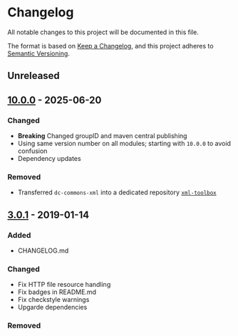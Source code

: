 # Changelog

All notable changes to this project will be documented in this file.

The format is based on [Keep a Changelog](https://keepachangelog.com/en/1.0.0/),
and this project adheres to [Semantic Versioning](https://semver.org/spec/v2.0.0.html).

## Unreleased

## [10.0.0](https://github.com/dbmdz/digitalcollections-commons/releases/tag/10.0.0) - 2025-06-20

### Changed

- **Breaking** Changed groupID and maven central publishing
- Using same version number on all modules; starting with `10.0.0` to avoid confusion
- Dependency updates

### Removed

- Transferred `dc-commons-xml` into a dedicated repository [`xml-toolbox`](https://github.com/dbmdz/xml-toolbox)

## [3.0.1](https://github.com/dbmdz/digitalcollections-commons/releases/tag/3.0.1) - 2019-01-14
### Added
- CHANGELOG.md

### Changed
- Fix HTTP file resource handling
- Fix badges in README.md
- Fix checkstyle warnings
- Upgarde dependencies

### Removed
